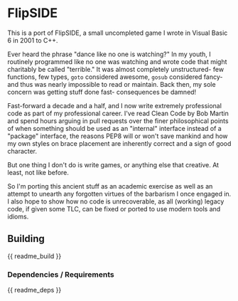 # FlipSIDE

This is a port of FlipSIDE, a small uncompleted game I wrote in Visual Basic 6 in 2001 to C++.

Ever heard the phrase "dance like no one is watching?" In my youth, I routinely programmed like no one was watching and wrote code that might charitably be called "terrible." It was almost completely unstructured- few functions, few types, `goto` considered awesome, `gosub` considered fancy- and thus was nearly impossible to read or maintain. Back then, my sole concern was getting stuff done fast- consequences be damned!

Fast-forward a decade and a half, and I now write extremely professional code as part of my professional career. I've read Clean Code by Bob Martin and spend hours arguing in pull requests over the finer philosophical points of when something should be used as an "internal" interface instead of a "package" interface, the reasons PEP8 will or won't save mankind and how my own styles on brace placement are inherently correct and a sign of good character.

But one thing I don't do is write games, or anything else that creative. At least, not like before.

So I'm porting this ancient stuff as an academic exercise as well as an attempt to unearth any forgotten virtues of the barbarism I once engaged in. I also hope to show how no code is unrecoverable, as all (working) legacy code, if given some TLC, can be fixed or ported to use modern tools and idioms.


## Building

{{ readme_build }}

### Dependencies / Requirements

{{ readme_deps }}

